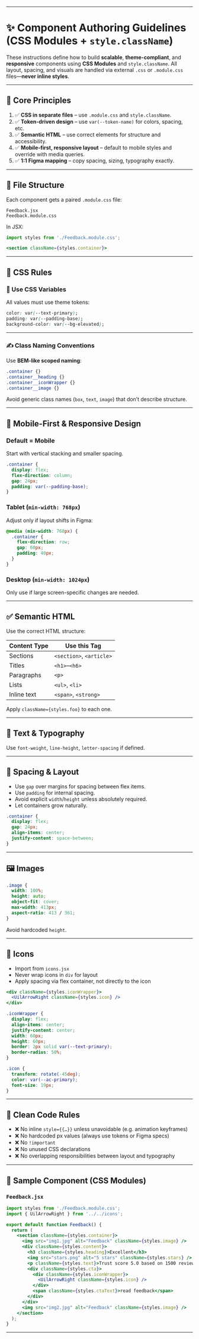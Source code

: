 
---

# ✨ Component Authoring Guidelines (CSS Modules + `style.className`)

These instructions define how to build **scalable**, **theme-compliant**, and **responsive** components using **CSS Modules** and `style.className`. All layout, spacing, and visuals are handled via external `.css` or `.module.css` files—**never inline styles**.

---

## 🧱 Core Principles

1. ✅ **CSS in separate files** – use `.module.css` and `style.className`.
2. ✅ **Token-driven design** – use `var(--token-name)` for colors, spacing, etc.
3. ✅ **Semantic HTML** – use correct elements for structure and accessibility.
4. ✅ **Mobile-first, responsive layout** – default to mobile styles and override with media queries.
5. ✅ **1:1 Figma mapping** – copy spacing, sizing, typography exactly.

---

## 📁 File Structure

Each component gets a paired `.module.css` file:

```
Feedback.jsx
Feedback.module.css
```

In JSX:

```jsx
import styles from './Feedback.module.css';

<section className={styles.container}>
```

---

## 🎨 CSS Rules

### 🎯 Use CSS Variables

All values must use theme tokens:

```css
color: var(--text-primary);
padding: var(--padding-base);
background-color: var(--bg-elevated);
```

---

### ✍️ Class Naming Conventions

Use **BEM-like scoped naming**:

```css
.container {}
.container__heading {}
.container__iconWrapper {}
.container__image {}
```

Avoid generic class names (`box`, `text`, `image`) that don’t describe structure.

---

## 📱 Mobile-First & Responsive Design

### Default = Mobile

Start with vertical stacking and smaller spacing.

```css
.container {
  display: flex;
  flex-direction: column;
  gap: 24px;
  padding: var(--padding-base);
}
```

### Tablet (`min-width: 768px`)

Adjust only if layout shifts in Figma:

```css
@media (min-width: 768px) {
  .container {
    flex-direction: row;
    gap: 60px;
    padding: 40px;
  }
}
```

### Desktop (`min-width: 1024px`)

Only use if large screen-specific changes are needed.

---

## ✅ Semantic HTML

Use the correct HTML structure:

| Content Type | Use this Tag             |
| ------------ | ------------------------ |
| Sections     | `<section>`, `<article>` |
| Titles       | `<h1>`–`<h6>`            |
| Paragraphs   | `<p>`                    |
| Lists        | `<ul>`, `<li>`           |
| Inline text  | `<span>`, `<strong>`     |

Apply `className={styles.foo}` to each one.

---

## 💬 Text & Typography


Use `font-weight`, `line-height`, `letter-spacing` if defined.

---

## 📐 Spacing & Layout

* Use `gap` over margins for spacing between flex items.
* Use `padding` for internal spacing.
* Avoid explicit `width`/`height` unless absolutely required.
* Let containers grow naturally.

```css
.container {
  display: flex;
  gap: 24px;
  align-items: center;
  justify-content: space-between;
}
```

---

## 🖼️ Images

```css
.image {
  width: 100%;
  height: auto;
  object-fit: cover;
  max-width: 413px;
  aspect-ratio: 413 / 361;
}
```

Avoid hardcoded `height`.

---

## 🔁 Icons

* Import from `icons.jsx`
* Never wrap icons in `div` for layout
* Apply spacing via flex container, not directly to the icon

```jsx
<div className={styles.iconWrapper}>
  <UilArrowRight className={styles.icon} />
</div>
```

```css
.iconWrapper {
  display: flex;
  align-items: center;
  justify-content: center;
  width: 60px;
  height: 60px;
  border: 2px solid var(--text-primary);
  border-radius: 50%;
}

.icon {
  transform: rotate(-45deg);
  color: var(--ac-primary);
  font-size: 19px;
}
```

---

## 🧼 Clean Code Rules

* ❌ No inline `style={{…}}` unless unavoidable (e.g. animation keyframes)
* ❌ No hardcoded px values (always use tokens or Figma specs)
* ❌ No `!important`
* ❌ No unused CSS declarations
* ❌ No overlapping responsibilities between layout and typography

---

## 🧪 Sample Component (CSS Modules)

### `Feedback.jsx`

```jsx
import styles from './Feedback.module.css';
import { UilArrowRight } from '../../icons';

export default function Feedback() {
  return (
    <section className={styles.container}>
      <img src="img1.jpg" alt="Feedback" className={styles.image} />
      <div className={styles.content}>
        <h3 className={styles.heading}>Excellent</h3>
        <img src="stars.png" alt="5 stars" className={styles.stars} />
        <p className={styles.text}>Trust score 5.0 based on 1500 reviews</p>
        <div className={styles.cta}>
          <div className={styles.iconWrapper}>
            <UilArrowRight className={styles.icon} />
          </div>
          <span className={styles.ctaText}>read feedback</span>
        </div>
      </div>
      <img src="img2.jpg" alt="Feedback" className={styles.image} />
    </section>
  );
}
```

---


